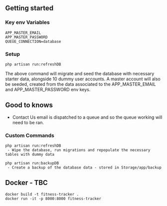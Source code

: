## Getting started

### Key env Variables

```
APP_MASTER_EMAIL
APP_MASTER_PASSWORD
QUEUE_CONNECTION=database
```

### Setup

```
php artisan run:refreshDB
```

The above command will migrate and seed the database with necessary starter data, alongside 10 dummy user accounts. A master account will also be seeded, created from the data associated to the APP_MASTER_EMAIL and APP_MASTER_PASSWORD env keys.

## Good to knows

-   Contact Us email is dispatched to a queue and so the queue working will need to be ran.

### Custom Commands

```
php artisan run:refreshDB
 - Wipe the database, run migrations and repopulate the necessary tables with dummy data

php artisan run:backupDB
 - Create a backup of the database data - stored in Storage/app/backup
```

## Docker - TBC

```
docker build -t fitness-tracker .
docker run -it -p 8000:8000 fitness-tracker
```
